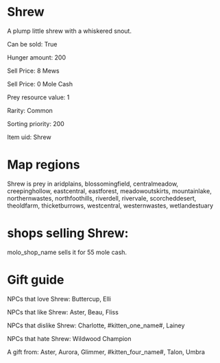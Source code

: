 # Shrew

A plump little shrew with a whiskered snout.

Can be sold: True

Hunger amount: 200

Sell Price: 8 Mews

Sell Price: 0 Mole Cash

Prey resource value: 1

Rarity: Common

Sorting priority: 200

Item uid: Shrew

# Map regions

Shrew is prey in aridplains, blossomingfield, centralmeadow, creepinghollow, eastcentral, eastforest, meadowoutskirts, mountainlake, northernwastes, northfoothills, riverdell, rivervale, scorcheddesert, theoldfarm, thicketburrows, westcentral, westernwastes, wetlandestuary

# shops selling Shrew:

molo_shop_name sells it for 55 mole cash.

# Gift guide

NPCs that love Shrew: Buttercup, Elli

NPCs that like Shrew: Aster, Beau, Fliss

NPCs that dislike Shrew: Charlotte, #kitten_one_name#, Lainey

NPCs that hate Shrew: Wildwood Champion

A gift from: Aster, Aurora, Glimmer, #kitten_four_name#, Talon, Umbra